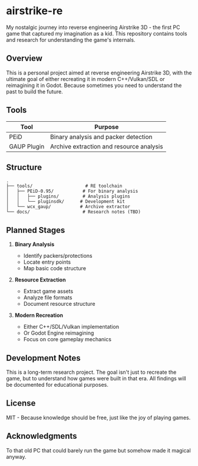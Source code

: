 # airstrike-re

My nostalgic journey into reverse engineering Airstrike 3D - the first PC game that captured my imagination as a kid. This repository contains tools and research for understanding the game's internals.

## Overview

This is a personal project aimed at reverse engineering Airstrike 3D, with the ultimate goal of either recreating it in modern C++/Vulkan/SDL or reimagining it in Godot. Because sometimes you need to understand the past to build the future.

## Tools

| Tool | Purpose |
|------|---------|
| PEiD | Binary analysis and packer detection |
| GAUP Plugin | Archive extraction and resource analysis |

## Structure

```
.
├── tools/                    # RE toolchain
│   ├── PEiD-0.95/           # For binary analysis
│   │   ├── plugins/         # Analysis plugins
│   │   └── pluginsdk/      # Development kit
│   └── wcx_gaup/           # Archive extractor
└── docs/                    # Research notes (TBD)
```

## Planned Stages

1. **Binary Analysis**
   - Identify packers/protections
   - Locate entry points
   - Map basic code structure

2. **Resource Extraction**
   - Extract game assets
   - Analyze file formats
   - Document resource structure

3. **Modern Recreation**
   - Either C++/SDL/Vulkan implementation
   - Or Godot Engine reimagining
   - Focus on core gameplay mechanics

## Development Notes

This is a long-term research project. The goal isn't just to recreate the game, but to understand how games were built in that era. All findings will be documented for educational purposes.

## License

MIT - Because knowledge should be free, just like the joy of playing games.

## Acknowledgments

To that old PC that could barely run the game but somehow made it magical anyway.
